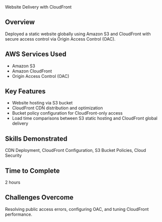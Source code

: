 Website Delivery with CloudFront

## Overview
Deployed a static website globally using Amazon S3 and CloudFront with secure access control via Origin Access Control (OAC).

## AWS Services Used
- Amazon S3
- Amazon CloudFront
- Origin Access Control (OAC)

## Key Features
- Website hosting via S3 bucket
- CloudFront CDN distribution and optimization
- Bucket policy configuration for CloudFront-only access
- Load time comparisons between S3 static hosting and CloudFront global delivery

## Skills Demonstrated
CDN Deployment, CloudFront Configuration, S3 Bucket Policies, Cloud Security

## Time to Complete
2 hours

## Challenges Overcome
Resolving public access errors, configuring OAC, and tuning CloudFront performance.
